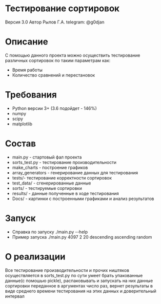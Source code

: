 # Тестирование сортировок
Версия 3.0
Автор Рылов Г.А. telegram: @g0djan
# Описание
C помощью данного проекта можно осуществить тестирование различных сортировок по таким параметрам как:
  * Время работы
  * Количество сравнений и перестановок
# Требования
  * Python версии 3+ (3.6 подойдет - 146%)
  * numpy
  * scipy
  * matplotlib
# Состав
  * main.py - стартовый фал проекта
  * sorts_test.py - тестирование производительности
  * make_charts - построение графиков
  * array_generators - генерирование данных для тестирования
  * tests/- тестирование корректности сортировок
  * test_data/ - сгенерированные данные
  * sorts/ - тестируемые сортировки
  * results/ - данные полученные в ходе тестирования
  * Docs/ - картинки с построенными графиками и анализ результатов
# Запуск
  * Справка по запуску ./main.py --help
  * Пример запуска ./main.py 4097 2 20 descending ascending random
# О реализации
Все тестирование производительности и прочих ништяков осуществляется в sorts_test.py 
по сути умеет брать упакованные данные(с помошью pickle), распаковывать и запускать на них данные сортировки переданное в аргументах 
число раз, вернет результаты в виде среднего времени тестирования на этих данных и доверительный интервал
